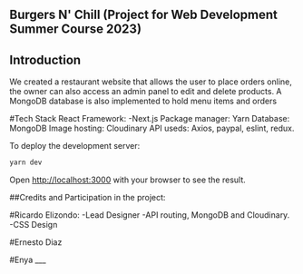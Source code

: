 ## Burgers N' Chill (Project for Web Development Summer Course 2023)



## Introduction
We created a restaurant website that allows the user to place orders online, the owner can also access an admin panel to edit and delete products. A MongoDB database is also implemented to hold menu items and orders

#Tech Stack
React Framework: -Next.js
Package manager: Yarn
Database: MongoDB
Image hosting: Cloudinary
API useds: Axios, paypal, eslint, redux.




To deploy the development server:

```bash
yarn dev

```

Open [http://localhost:3000](http://localhost:3000) with your browser to see the result.


##Credits and Participation in the project: 

#Ricardo Elizondo:
-Lead Designer
-API routing, MongoDB and Cloudinary.
-CSS Design

#Ernesto Diaz

#Enya ___
